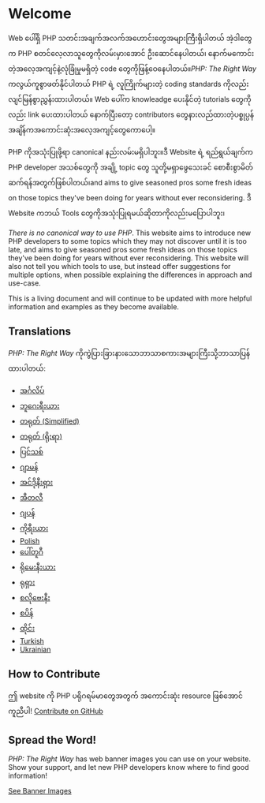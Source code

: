# Welcome

Web ပေါ်ရှိ PHP သတင်းအချက်အလက်အဟောင်းတွေအများကြီးရှိပါတယ် အဲ့ဒါတွေက PHP စတင်လေ့လာသူတွေကိုလမ်းမှားအောင် ဦးဆောင်နေပါတယ်၊ နောက်မကောင်းတဲ့အလေ့အကျင့်နဲ့လုံခြုံမှုမရှိတဲ့ code တွေကိုဖြန့်ဝေနေပါတယ်။_PHP: The Right Way_ ကလွယ်ကူစွာဖတ်နိုင်ပါတယ် PHP ရဲ့ လူကြိုက်များတဲ့ coding standards ကိုလည်း လျင်မြန်စွာညွှန်းထားပါတယ်။  Web ပေါ်က knowleadge ပေးနိုင်တဲ့ tutorials တွေကိုလည်း link ပေးထားပါတယ် နောက်ပြီးတော့ contributors တွေနားလည်ထားတဲ့ပစ္စုပ္ပန်အချိန်ကအကောင်းဆုံးအလေ့အကျင့်တွေကောပေါ့။

PHP ကိုအသုံးပြုဖို့ရာ canonical နည်းလမ်းမရှိပါဘူး။ဒီ Website ရဲ့ ရည်ရွယ်ချက်က PHP developer အသစ်တွေကို အချို့ topic တွေ သူတို့မရှာဖွေသေးခင် စောစီးစွာမိတ်ဆက်ရန်အတွက်ဖြစ်ပါတယ်၊and aims
to give seasoned pros some fresh ideas on those topics they've been doing for years
without ever reconsidering. ဒီ Website ကဘယ် Tools တွေကိုအသုံးပြုရမယ်ဆိုတာကိုလည်းမပြောပါဘူး၊

_There is no canonical way to use PHP_. This website aims to introduce new PHP
developers to some topics which they may not discover until it is too late, and aims
to give seasoned pros some fresh ideas on those topics they've been doing for years
without ever reconsidering. This website will also not tell you which tools to use, but
instead offer suggestions for multiple options, when possible explaining the differences
in approach and use-case.

This is a living document and will continue to be updated with more helpful information
and examples as they become available.

## Translations

_PHP: The Right Way_ ကိုကွဲပြားခြားနားသောဘာသာစကားအများကြီးသို့ဘာသာပြန်ထားပါတယ်:

* [အင်္ဂလိပ်](http://www.phptherightway.com)
* [ဘူဂေးရီးယား](http://bg.phptherightway.com/)
* [တရုတ် (Simplified)](http://wulijun.github.com/php-the-right-way)
* [တရုတ် (ရိုးရာ)](http://laravel-taiwan.github.io/php-the-right-way)
* [ပြင်သစ်](http://eilgin.github.io/php-the-right-way/)
* [ဂျာမန်](http://rwetzlmayr.github.io/php-the-right-way/)
* [အင်ဒိုနီးရှား](http://id.phptherightway.com/)
* [အီတလီ](http://it.phptherightway.com/)
* [ဂျပန်](http://ja.phptherightway.com)
* [ကိုရီးယား](http://wafe.github.io/php-the-right-way/)
* [Polish](http://pl.phptherightway.com/)
* [ပေါ်တူဂီ](http://br.phptherightway.com/)
* [ရိုမေးနီးယား](https://bgui.github.io/php-the-right-way/)
* [ရုရှား](http://getjump.github.io/ru-php-the-right-way)
* [စလိုဗေးနီး](http://sl.phptherightway.com)
* [စပိန်](http://phpdevenezuela.github.io/php-the-right-way/)
* [ထိုင်း](https://apzentral.github.io/php-the-right-way/)
* [Turkish](http://hkulekci.github.io/php-the-right-way/)
* [Ukrainian](http://iflista.github.com/php-the-right-way/)

## How to Contribute

ဤ website ကို​​ PHP ပရိုဂရမ်မာတွေအတွက် အကောင်းဆုံး resource ဖြစ်အောင်ကူညီပါ! [Contribute on GitHub][1]

## Spread the Word!

_PHP: The Right Way_ has web banner images you can use on your website. Show your support, and let new PHP developers
know where to find good information!

[See Banner Images][2]

[1]: https://github.com/codeguy/php-the-right-way/tree/gh-pages
[2]: /banners.html

